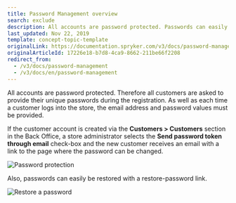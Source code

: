 ```yaml
---
title: Password Management overview
search: exclude
description: All accounts are password protected. Passwords can easily be restored with a restore-password link.
last_updated: Nov 22, 2019
template: concept-topic-template
originalLink: https://documentation.spryker.com/v3/docs/password-management
originalArticleId: 17226e18-b7d8-4ca9-8662-211be66f2208
redirect_from:
  - /v3/docs/password-management
  - /v3/docs/en/password-management
---
```


All accounts are password protected. Therefore all customers are asked to provide their unique passwords during the registration. As well as each time a customer logs into the store, the email address and password values must be provided.

If the customer account is created via the **Customers > Customers** section in the Back Office, a store administrator selects the **Send password token through email** check-box and the new customer receives an email with a link to the page where the password can be changed.

![Password protection](https://spryker.s3.eu-central-1.amazonaws.com/docs/Features/Customer+Relationship+Management/Password+Management/password_protection.gif)

Also, passwords can easily be restored with a restore-password link.

![Restore a password](https://spryker.s3.eu-central-1.amazonaws.com/docs/Features/Customer+Relationship+Management/Password+Management/password_restore.gif)

